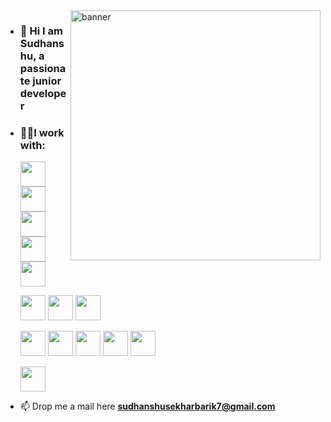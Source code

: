 <img align="right" alt="banner" width="400" src="https://media1.giphy.com/media/v1.Y2lkPTc5MGI3NjExdWR0dXdkOHRjMzk4dnZvNnE5MmZ3MXk5N3U4OTMycjJyemU0bTRuNSZlcD12MV9pbnRlcm5hbF9naWZfYnlfaWQmY3Q9Zw/Rpl1sod1vCXK0L2SUN/giphy.webp">

-  <h3> 👋 Hi I am Sudhanshu, a passionate junior developer  </h3>  

- <h3> 🧑‍💻I work with: </h3>
  
  <img src="https://cdn.jsdelivr.net/gh/devicons/devicon@latest/icons/javascript/javascript-plain.svg" height="40" width="40"/>  <img src="https://cdn.jsdelivr.net/gh/devicons/devicon@latest/icons/react/react-original.svg" height="40" width="40" /> <img src="https://cdn.jsdelivr.net/gh/devicons/devicon@latest/icons/nextjs/nextjs-line.svg" height="40" width="40"/> <img src="https://cdn.jsdelivr.net/gh/devicons/devicon@latest/icons/express/express-original.svg" height="40" width="40" /><img src="https://cdn.jsdelivr.net/gh/devicons/devicon@latest/icons/mongodb/mongodb-original.svg" height="40" width="40"/>



  <img src="https://cdn.jsdelivr.net/gh/devicons/devicon@latest/icons/php/php-original.svg" height="40" width="40" /> <img src="https://cdn.jsdelivr.net/gh/devicons/devicon@latest/icons/laravel/laravel-original.svg" height="40" width="40"/> <img src="https://cdn.jsdelivr.net/gh/devicons/devicon@latest/icons/mysql/mysql-original.svg" height="40" width="40"/>


  
  <img src="https://cdn.jsdelivr.net/gh/devicons/devicon@latest/icons/html5/html5-plain.svg" height="40" width="40"/> <img src="https://cdn.jsdelivr.net/gh/devicons/devicon@latest/icons/css3/css3-plain.svg" height="40" width="40" /> <img src="https://cdn.jsdelivr.net/gh/devicons/devicon@latest/icons/sass/sass-original.svg" height="40" width="40"/> <img src="https://cdn.jsdelivr.net/gh/devicons/devicon@latest/icons/bootstrap/bootstrap-original.svg" height="40" width="40"/> <img src="https://cdn.jsdelivr.net/gh/devicons/devicon@latest/icons/tailwindcss/tailwindcss-original.svg" height="40" width="40" />



  <img src="https://cdn.jsdelivr.net/gh/devicons/devicon@latest/icons/git/git-plain.svg" height="40" width="40" />
          
          
          
          
          
          
          
          
          
          
          
          


          
          

- 📫 Drop me a mail here **sudhanshusekharbarik7@gmail.com**
 








